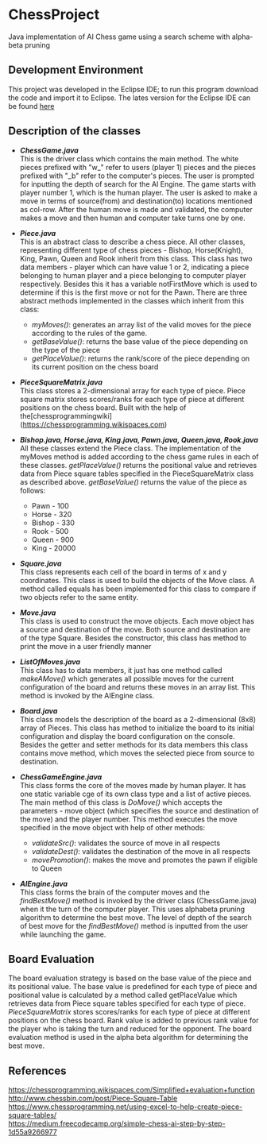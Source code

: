 # ChessProject
Java implementation of AI Chess game using a search scheme with alpha-beta pruning

## **Development Environment**

This project was developed in the Eclipse IDE; to run this program download the code and import it to Eclipse. The lates version for the Eclipse IDE can be found [here](http://www.eclipse.org/downloads/eclipse-packages/)

## **Description of the classes**

- **_ChessGame.java_** <br />
This is the driver class which contains the main method. The white pieces prefixed with "w_" refer to users (player 1) pieces and the pieces prefixed with "_b" refer to the computer's pieces. The user is prompted for inputting the depth of search for the AI Engine. The game starts with player number 1, which is the human player. The user is asked to make a move in terms of source(from) and destination(to) locations mentioned as col-row. After the human move is made and validated, the computer makes a move and then human and computer take turns one by one.

- **_Piece.java_** <br />
This is an abstract class to describe a chess piece. All other classes, representing different type of chess pieces - Bishop, Horse(Knight), King, Pawn, Queen and Rook inherit from this class. This class has two data members - player which can have value 1 or 2, indicating a piece belonging to human player and a piece belonging to computer player respectively. Besides this it has a variable notFirstMove which is used to determine if this is the first move or not for the Pawn. There are three abstract methods implemented in the classes which inherit from this class:
   - *myMoves()*: generates an array list of the valid moves for the piece according to the rules of the game.
   - *getBaseValue()*: returns the base value of the piece depending on the type of the piece
   - *getPlaceValue()*: returns the rank/score of the piece depending on its current position on the chess board

- **_PieceSquareMatrix.java_** <br />
This class stores a 2-dimensional array for each type of piece. Piece square matrix stores scores/ranks for each type of piece at different positions on the chess board. Built with the help of the[chessprogrammingwiki] (https://chessprogramming.wikispaces.com)

- **_Bishop.java, Horse.java, King.java, Pawn.java, Queen.java, Rook.java_** <br />
All these classes extend the Piece class. The implementation of the myMoves method is added according to the chess game rules in each of these classes. *getPlaceValue()* returns the positional value and retrieves data from Piece square tables specified in the PieceSquareMatrix class as described above. *getBaseValue()* returns the value of the piece as follows:
   - Pawn - 100
   - Horse - 320
   - Bishop - 330
   - Rook - 500
   - Queen - 900
   - King - 20000<br />

- **_Square.java_** <br />
This class represents each cell of the board in terms of x and y coordinates. This class is used to build the objects of the Move class. A method called equals has been implemented for this class to compare if two objects refer to the same entity.

- **_Move.java_** <br />
This class is used to construct the move objects. Each move object has a source and destination of the move. Both source and destination are of the type Square. Besides the constructor, this class has method to print the move in a user friendly manner

- **_ListOfMoves.java_** <br />
This class has to data members, it just has one method called *makeAMove()* which generates all possible moves for the current configuration of the board and returns these moves in an array list. This method is invoked by the AIEngine class.

- **_Board.java_** <br />
This class models the description of the board as a 2-dimensional (8x8) array of Pieces. This class has method to initialize the board to its initial configuration and display the board configuration on the console. Besides the getter and setter methods for its data members this class contains move method, which moves the selected piece from source to destination. 

- **_ChessGameEngine.java_** <br />
This class forms the core of the moves made by human player.  It has one static variable cge of its own class type and a list of active pieces. The main method of this class is *DoMove()* which accepts the parameters - move object (which specifies the source and destination of the move) and the player number. This method executes the move specified in the move object with help of other methods:
     - *validateSrc()*: validates the source of move in all respects 
     - *validateDest()*: validates the destination of the move in all respects 
     - *movePromotion()*: makes the move and promotes the pawn if eligible to Queen <br />

- **_AIEngine.java_** <br />
This class forms the brain of the computer moves and the *findBestMove()* method is invoked by the driver class (ChessGame.java) when it the turn of the computer player. This uses alphabeta pruning algorithm to determine the best move. The level of depth of the search of best move for the *findBestMove()* method is inputted from the user while launching the game. 

## Board Evaluation

The board evaluation strategy is based on the base value of the piece and its positional value. The base value is predefined for each type of piece and positional value is calculated by a method called getPlaceValue which retrieves data from Piece square tables specified for each type of piece. *PieceSquareMatrix* stores scores/ranks for each type of piece at different positions on the chess board. Rank value is added to previous rank value for the player who is taking the turn and reduced for the opponent. The board evaluation method is used in the alpha beta algorithm for determining the best move.


## **References**
https://chessprogramming.wikispaces.com/Simplified+evaluation+function<br />
http://www.chessbin.com/post/Piece-Square-Table<br />
https://www.chessprogramming.net/using-excel-to-help-create-piece-square-tables/<br />
https://medium.freecodecamp.org/simple-chess-ai-step-by-step-1d55a9266977<br />


